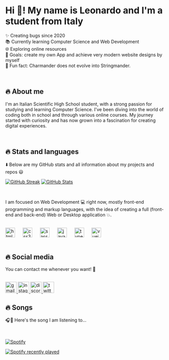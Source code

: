 #  Hi 👋! My name is Leonardo and I'm a student from Italy

✨ Creating bugs since 2020
<br>
📚 Currently learning Computer Science and Web Development
<br>
🌐 Exploring online resources
<br>
🎯 Goals: create my own App and achieve very modern website designs by myself
<br>
🎲 Fun fact: Charmander does not evolve into Stringmander.

<br>

## 🔥 About me

I'm an Italian Scientific High School student, with a strong passion for studying and learning Computer Science. I've been diving into the world of coding both in school and through various online courses. My journey started with curiosity and has now grown into a fascination for creating digital experiences.

<br>

## 🔥 Stats and languages

⬇️ Below are my GitHub stats and all information about my projects and repos 😃

[![GitHub Streak](https://github-readme-streak-stats.herokuapp.com?user=LeonardoEsposti&theme=vue-dark&hide_border=true&date_format=j%20M%5B%20Y%5D)](https://git.io/streak-stats)
[![GitHub Stats](https://github-readme-stats.vercel.app/api?username=LeonardoEsposti&hide_title=true&show_icons=true&include_all_commits=true&count_private=true&disable_animations=false&theme=vue-dark&locale=en&hide_border=true)](https://github.com/LeonardoEsposti)

<br>

I am focused on Web Development 💻 right now, mostly front-end programming and markup languages, with the idea of creating a full (front-end and back-end) Web or Desktop application 💥.

<br>

<div>
  <img src="https://cdn.jsdelivr.net/gh/devicons/devicon/icons/html5/html5-original.svg" height="30" alt="html5 logo"  />
  <img width="16" />
  <img src="https://cdn.jsdelivr.net/gh/devicons/devicon/icons/css3/css3-original.svg" height="30" alt="css3 logo"  />
  <img width="16" />
  <img src="https://cdn.jsdelivr.net/gh/devicons/devicon/icons/sass/sass-original.svg" height="30" alt="sass logo"  />
  <img width="16" />
  <img src="https://cdn.jsdelivr.net/gh/devicons/devicon/icons/javascript/javascript-original.svg" height="30" alt="javascript logo"  />
  <img width="16" />
  <img src="https://cdn.jsdelivr.net/gh/devicons/devicon/icons/typescript/typescript-original.svg" height="30" alt="typescript logo"  />
  <img width="16" />
  <img src="https://cdn.jsdelivr.net/gh/devicons/devicon/icons/vuejs/vuejs-original.svg" height="30" alt="vuejs logo"  />
</div>

<br>

## 🔥 Social media

You can contact me whenever you want! 🔮

<br>

<a href="https://mail.google.com/mail/u/0/?ogbl#inbox?compose=GTvVlcSMScfqKWBtwvPSNSZmVsxxZSrQWTHxVpvxcVpbDRmdxhdlgnFrVRQXjJrdsqtjMdGWrcGrQ" target="_blank">
  <img src="https://img.shields.io/static/v1?message=Gmail&logo=gmail&label=&color=D14836&logoColor=white&labelColor=&style=for-the-badge" height="35" alt="gmail logo"  />
</a>
<a href="https://www.instagram.com/_leo_es_/" target="_blank">
  <img src="https://img.shields.io/static/v1?message=Instagram&logo=instagram&label=&color=E4505F&logoColor=white&labelColor=&style=for-the-badge" height="35" alt="instagram logo"  />
</a>
<a href="https://discord.com/channels/@leoes21" target="_blank">
  <img src="https://img.shields.io/static/v1?message=Discord&logo=discord&label=&color=7289DA&logoColor=white&labelColor=&style=for-the-badge" height="35" alt="discord logo"  />
</a>
<a href="https://twitter.com/EspostiLeonardo" target="_blank">
  <img src="https://img.shields.io/static/v1?message=Twitter&logo=twitter&label=&color=1DA1F2&logoColor=white&labelColor=&style=for-the-badge" height="35" alt="twitter logo"  />
</a>

<br>

## 🔥 Songs

🎧🕺 Here's the song I am listening to...

<br>

[![Spotify](https://song-playing-profile.vercel.app/api/spotify/?background_color=273848)](https://open.spotify.com/user/espostileonardo2)

[![Spotify recently played](https://spotify-recently-played-readme.vercel.app/api?user=espostileonardo2&count=3)](https://open.spotify.com/user/espostileonardo2)

